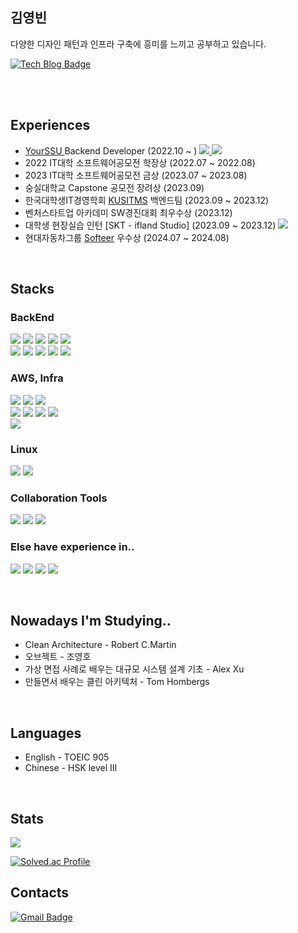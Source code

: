 ## 김영빈  
  다양한 디자인 패턴과 인프라 구축에 흥미를 느끼고 공부하고 있습니다.

<!-- [![Hits](https://hits.seeyoufarm.com/api/count/incr/badge.svg?url=https%3A%2F%2Fgithub.com%2Feckrin%2Fhit-counter&count_bg=%2379C83D&title_bg=%23555555&icon=&icon_color=%23E7E7E7&title=hits&edge_flat=false)](https://hits.seeyoufarm.com) -->
[![Tech Blog Badge](http://img.shields.io/badge/-Tech%20blog-black?style=flat-square&logo=github&link=https://eckrin.tistory.com/)](https://eckrin.tistory.com/)
 
<br/>
<br/>

## Experiences
* <a href = "https://yourssu.com"> YourSSU </a> Backend Developer (2022.10 ~ ) <a href = "https://play.google.com/store/apps/details?id=com.yourssu.soomsil&hl=ko-KR"> <img src="https://img.shields.io/badge/google play-34A853?style=flat-square&logo=google play&logoColor=white"> </a> <a href = "https://apps.apple.com/kr/app/%EC%88%A8%EC%89%B4%EB%95%8C/id1626690112"> <img src="https://img.shields.io/badge/app store-0DBDFF?style=flat-square&logo=app store&logoColor=white"> </a>
* 2022 IT대학 소프트웨어공모전 학장상 (2022.07 ~ 2022.08)
* 2023 IT대학 소프트웨어공모전 금상 (2023.07 ~ 2023.08)
* 숭실대학교 Capstone 공모전 장려상 (2023.09)
* 한국대학생IT경영학회 <a href = "https://kusitms.com"> KUSITMS</a> 백엔드팀 (2023.09 ~ 2023.12)
* 벤처스타트업 아카데미 SW경진대회 최우수상 (2023.12)
* 대학생 현장실습 인턴 [SKT - ifland Studio] (2023.09 ~ 2023.12) <a href = "https://play.google.com/store/apps/details?id=com.skt.treal.jumpvrm&hl=ko"> <img src="https://img.shields.io/badge/google play-34A853?style=flat-square&logo=google play&logoColor=white"> </a>
* 현대자동차그룹 <a href = "https://softeerbootcamp.hyundaimotorgroup.com">Softeer</a> 우수상 (2024.07 ~ 2024.08)

<br/>

## Stacks

### BackEnd
<img src="https://img.shields.io/badge/java-E34F26?style=flat-square&logo=openjdk&logoColor=white"> <img src="https://img.shields.io/badge/kotlin-7F52FF?style=flat-square&logo=kotlin&logoColor=white"> 
<img src="https://img.shields.io/badge/spring-6DB33F?style=flat-square&logo=spring&logoColor=white"> <img src="https://img.shields.io/badge/spring boot-6DB33F?style=flat-square&logo=spring boot&logoColor=white"> 
<img src="https://img.shields.io/badge/spring security-6DB33F?style=flat-square&logo=spring security&logoColor=white">  
<img src="https://img.shields.io/badge/mysql-4479A1?style=flat-square&logo=mysql&logoColor=white">
<img src="https://img.shields.io/badge/redis-DC382D?style=flat-square&logo=redis&logoColor=white">
<img src="https://img.shields.io/badge/spring data jpa-6DB33F?style=flat-square&logo=spring data jpa&logoColor=white">
<img src="https://img.shields.io/badge/querydsl-0099E5?style=flat-square&logo=querydsl&logoColor=white">
<img src="https://img.shields.io/badge/mybatis-000000?style=flat-square&logo=mybatis&logoColor=white">
  
### AWS, Infra
<img src="https://img.shields.io/badge/docker-2B579A?style=flat-square&logo=docker&logoColor=white"> <img src="https://img.shields.io/badge/kubernetes-326CE5?style=flat-square&logo=kubernetes&logoColor=white">
<img src="https://img.shields.io/badge/github actions-2088FF?style=flat-square&logo=github actions&logoColor=white">  
<img src="https://img.shields.io/badge/amazon ec2-FF9900?style=flat-square&logo=amazon ec2&logoColor=white">
<img src="https://img.shields.io/badge/amazon rds-2088FF?style=flat-square&logo=amazon rds&logoColor=white">
<img src="https://img.shields.io/badge/amazon s3-569A31?style=flat-square&logo=amazon s3&logoColor=white">
<img src="https://img.shields.io/badge/amazon elasticache-2088FF?style=flat-square&logo=unsplash&logoColor=white">  
<img src="https://img.shields.io/badge/microsoft azure-0078D4?style=flat-square&logo=microsoft azure&logoColor=white"> 

### Linux
<img src="https://img.shields.io/badge/C-033963?style=flat-square&logo=C&logoColor=white"> <img src="https://img.shields.io/badge/linux-FCC624?style=flat-square&logo=linux&logoColor=white">

### Collaboration Tools
<img src="https://img.shields.io/badge/github-181717?style=flat-square&logo=github&logoColor=white"> <img src="https://img.shields.io/badge/figma-F24E1E?style=flat-square&logo=figma&logoColor=white">
<img src="https://img.shields.io/badge/slack-4A154B?style=flat-square&logo=slack&logoColor=white">

### Else have experience in..
<img src="https://img.shields.io/badge/android studio-3DDC84?style=flat-square&logo=android studio&logoColor=white"> <img src="https://img.shields.io/badge/css-1572B6?style=flat-square&logo=css3&logoColor=white">
<img src="https://img.shields.io/badge/javascript-F7DF1E?style=flat-square&logo=javascript&logoColor=white">
<img src="https://img.shields.io/badge/jquery-0769AD?style=flat-square&logo=jquery&logoColor=white">

<br/>

## Nowadays I'm Studying..
* Clean Architecture - Robert C.Martin
* 오브젝트 - 조영호
* 가상 면접 사례로 배우는 대규모 시스템 설계 기초 - Alex Xu
* 만들면서 배우는 클린 아키텍처 - Tom Hombergs

<br/>

## Languages
* English - TOEIC 905
* Chinese - HSK level III  

<br/>

## Stats
<img src="https://github-readme-stats.vercel.app/api?username=eckrin&show_icons=true">

[![Solved.ac Profile](http://mazassumnida.wtf/api/v2/generate_badge?boj=dubaihuadeweixiao)](https://solved.ac/dubaihuadeweixiao/)

## Contacts
[![Gmail Badge](https://img.shields.io/badge/Gmail-d14836?style=flat-square&logo=Gmail&logoColor=white&link=mailto:kimsh1691@gmail.com)](mailto:eckrin.dev@gmail.com)
